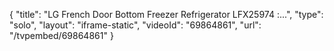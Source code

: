 {
    "title": "LG French Door Bottom Freezer Refrigerator LFX25974 :...",
    "type": "solo",
    "layout": "iframe-static",
    "videoId": "69864861",
    "url": "\/tvpembed\/69864861"
}